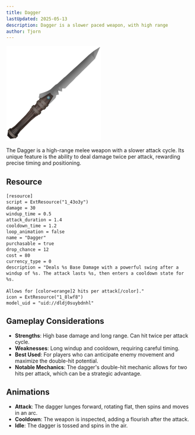 ```yaml
---
title: Dagger
lastUpdated: 2025-05-13
description: Dagger is a slower paced weapon, with high range
author: Tjorn
---
```


![Dagger Icon](../../../../../../../assets/fowl-play/gameplay/combat/melee-combat/weapons/dagger/dagger.png)

The Dagger is a high-range melee weapon with a slower attack cycle. Its unique feature is the ability to deal damage twice per attack, rewarding precise timing and positioning.

## Resource

```gdscript
[resource]
script = ExtResource("1_43o3y")
damage = 30
windup_time = 0.5
attack_duration = 1.4
cooldown_time = 1.2
loop_animation = false
name = "Dagger"
purchasable = true
drop_chance = 12
cost = 80
currency_type = 0
description = "Deals %s Base Damage with a powerful swing after a windup of %s. The attack lasts %s, then enters a cooldown state for %s.

Allows for [color=orange]2 hits per attack[/color]."
icon = ExtResource("1_8lwf8")
model_uid = "uid://dldj0suybdnhl"
```

## Gameplay Considerations

- **Strengths**: High base damage and long range. Can hit twice per attack cycle.
- **Weaknesses**: Long windup and cooldown, requiring careful timing.
- **Best Used**: For players who can anticipate enemy movement and maximize the double-hit potential.
- **Notable Mechanics**: The dagger's double-hit mechanic allows for two hits per attack, which can be a strategic advantage.

## Animations

- **Attack**: The dagger lunges forward, rotating flat, then spins and moves in an arc.
- **Cooldown**: The weapon is inspected, adding a flourish after the attack.
- **Idle**: The dagger is tossed and spins in the air.
